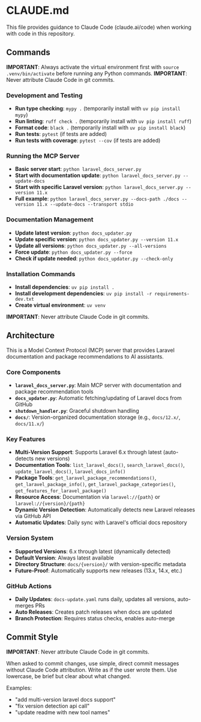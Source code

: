 # CLAUDE.md

This file provides guidance to Claude Code (claude.ai/code) when working with code in this repository.

## Commands

**IMPORTANT**: Always activate the virtual environment first with `source .venv/bin/activate` before running any Python commands.
**IMPORTANT**: Never attribute Claude Code in git commits.

### Development and Testing
- **Run type checking**: `mypy .` (temporarily install with `uv pip install mypy`)
- **Run linting**: `ruff check .` (temporarily install with `uv pip install ruff`)
- **Format code**: `black .` (temporarily install with `uv pip install black`)
- **Run tests**: `pytest` (if tests are added)
- **Run tests with coverage**: `pytest --cov` (if tests are added)

### Running the MCP Server
- **Basic server start**: `python laravel_docs_server.py`
- **Start with documentation update**: `python laravel_docs_server.py --update-docs`
- **Start with specific Laravel version**: `python laravel_docs_server.py --version 11.x`
- **Full example**: `python laravel_docs_server.py --docs-path ./docs --version 11.x --update-docs --transport stdio`

### Documentation Management
- **Update latest version**: `python docs_updater.py`
- **Update specific version**: `python docs_updater.py --version 11.x`
- **Update all versions**: `python docs_updater.py --all-versions`
- **Force update**: `python docs_updater.py --force`
- **Check if update needed**: `python docs_updater.py --check-only`

### Installation Commands
- **Install dependencies**: `uv pip install .`
- **Install development dependencies**: `uv pip install -r requirements-dev.txt`
- **Create virtual environment**: `uv venv`

**IMPORTANT**: Never attribute Claude Code in git commits.

## Architecture

This is a Model Context Protocol (MCP) server that provides Laravel documentation and package recommendations to AI assistants.

### Core Components
- **`laravel_docs_server.py`**: Main MCP server with documentation and package recommendation tools
- **`docs_updater.py`**: Automatic fetching/updating of Laravel docs from GitHub
- **`shutdown_handler.py`**: Graceful shutdown handling
- **`docs/`**: Version-organized documentation storage (e.g., `docs/12.x/`, `docs/11.x/`)

### Key Features
- **Multi-Version Support**: Supports Laravel 6.x through latest (auto-detects new versions)
- **Documentation Tools**: `list_laravel_docs()`, `search_laravel_docs()`, `update_laravel_docs()`, `laravel_docs_info()`
- **Package Tools**: `get_laravel_package_recommendations()`, `get_laravel_package_info()`, `get_laravel_package_categories()`, `get_features_for_laravel_package()`
- **Resource Access**: Documentation via `laravel://{path}` or `laravel://{version}/{path}`
- **Dynamic Version Detection**: Automatically detects new Laravel releases via GitHub API
- **Automatic Updates**: Daily sync with Laravel's official docs repository

### Version System
- **Supported Versions**: 6.x through latest (dynamically detected)
- **Default Version**: Always latest available
- **Directory Structure**: `docs/{version}/` with version-specific metadata
- **Future-Proof**: Automatically supports new releases (13.x, 14.x, etc.)

### GitHub Actions
- **Daily Updates**: `docs-update.yaml` runs daily, updates all versions, auto-merges PRs
- **Auto Releases**: Creates patch releases when docs are updated
- **Branch Protection**: Requires status checks, enables auto-merge

## Commit Style

**IMPORTANT**: Never attribute Claude Code in git commits.

When asked to commit changes, use simple, direct commit messages without Claude Code attribution. Write as if the user wrote them. Use lowercase, be brief but clear about what changed.

Examples:
- "add multi-version laravel docs support"
- "fix version detection api call"  
- "update readme with new tool names"